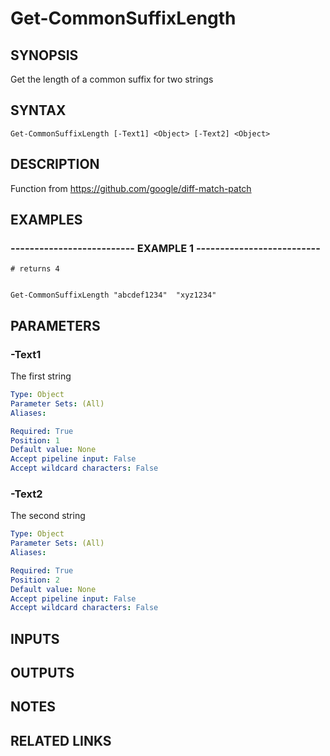 # Get-CommonSuffixLength

## SYNOPSIS
Get the length of a common suffix for two strings

## SYNTAX

```
Get-CommonSuffixLength [-Text1] <Object> [-Text2] <Object>
```

## DESCRIPTION
Function from https://github.com/google/diff-match-patch

## EXAMPLES

### -------------------------- EXAMPLE 1 --------------------------
```
# returns 4


Get-CommonSuffixLength "abcdef1234"  "xyz1234"
```
## PARAMETERS

### -Text1
The first string

```yaml
Type: Object
Parameter Sets: (All)
Aliases: 

Required: True
Position: 1
Default value: None
Accept pipeline input: False
Accept wildcard characters: False
```

### -Text2
The second string

```yaml
Type: Object
Parameter Sets: (All)
Aliases: 

Required: True
Position: 2
Default value: None
Accept pipeline input: False
Accept wildcard characters: False
```

## INPUTS

## OUTPUTS

## NOTES

## RELATED LINKS


